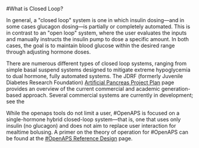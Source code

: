 #What is Closed Loop? 

In general, a "closed loop" system is one in which insulin dosing—and in some cases glucagon dosing—is partially or completely automated. This is in contrast to an "open loop" system, where the user evaluates the inputs and manually instructs the insulin pump to dose a specific amount. In both cases, the goal is to maintain blood glucose within the desired range through adjusting hormone doses.

There are numerous different types of closed loop systems, ranging from simple basal suspend systems designed to mitigate extreme hypoglycemia to dual hormone, fully automated systems. The JDRF (formerly Juvenile Diabetes Research Foundation) [Artificial Pancreas Project Plan](http://jdrf.org/research/treat/artificial-pancreas-project/) page provides an overview of the current commercial and academic generation-based approach. Several commercial systems are currently in development; see the 


While the openaps tools do not limit a user, \#OpenAPS is focused on a single-hormone hybrid closed-loop system—that is, one that uses only insulin (no glucagon) and does not aim to replace user interaction for mealtime bolusing. A primer on the theory of operation for #OpenAPS can be found at the [\#OpenAPS Reference Design](http://openaps.org/open-artificial-pancreas-system-openaps-reference-design/) page.